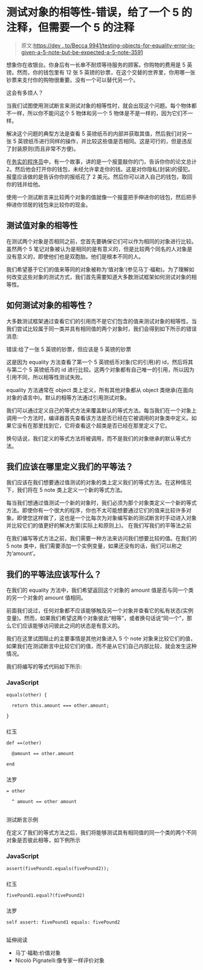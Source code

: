 # 测试对象的相等性-错误，给了一个 5 的注释，但需要一个 5 的注释

> 原文:[https://dev . to/Becca 9941/testing-objects-for-equality-error-is-given-a-5-note-but-be-expected-a-5-note-3591](https://dev.to/becca9941/testing-objects-for-equality-error-was-given-a-5-note-but-was-expecting-a-5-note-3591)

想象你在收银台。你身后有一长串不耐烦等待服务的顾客。你购物的费用是 5 英镑。然而，你的钱包里有 12 张 5 英镑的钞票，在这个交替的世界里，你用哪一张钞票来支付你的购物很重要。没有一个可以替代另一个。

这会有多烦人？

当我们试图使用测试断言来测试对象的相等性时，就会出现这个问题。每个物体都不一样，所以你不能问这个 5 物体和另一个 5 物体是不是一样的，因为它们不一样。

解决这个问题的典型方法是查看 5 英镑纸币的内部并获取其值，然后我们对另一张 5 英镑纸币进行同样的操作，并比较这些值是否相同。这是可行的，但是违反了封装原则(而且非常不方便)。

在[务实的程序员](https://pragprog.com/book/tpp20/the-pragmatic-programmer-20th-anniversary-edition)中，有一个故事，讲的是一个报童敲你的门，告诉你你的论文总计 2。然后他会打开你的钱包，未经允许拿走你的钱。这是对你隐私(封装)的侵犯。报童应该做的是告诉你你的报纸花了 2 美元。然后你可以进入自己的钱包，取回你的钱并给他。

使用一个测试断言来比较两个对象的值就像一个报童把手伸进你的钱包，然后把手伸进你邻居的钱包来比较你的现金。

## [](#testing-the-equality-of-value-objects)测试值对象的相等性

在测试两个对象是否相同之前，您首先要确保它们可以作为相同的对象进行比较。虽然两个 5 笔记对象被认为是相同的是有意义的，但是比较两个同名的人对象是没有意义的，即使他们也是双胞胎。他们是根本不同的人。

我们希望基于它们的值来等同的对象被称为‘值对象’(参见马丁·福勒)。为了理解如何改变这些对象的测试方式，我们首先需要知道大多数测试框架如何测试对象的相等性。

## [](#how-are-objects-tested-for-equality)如何测试对象的相等性？

大多数测试框架通过查看它们的引用而不是它们包含的值来测试对象的相等性。当我们尝试比较属于同一类并具有相同值的两个对象时，我们会得到如下所示的错误消息:

错误:给了一张 5 英镑的钞票，但应该是 5 英镑的钞票

这是因为 equality 方法查看了第一个 5 英镑纸币对象(它的引用)的 id，然后将其与第二个 5 英镑纸币的 id 进行比较。这两个对象都有自己唯一的引用，所以因为引用不同，所以相等性测试失败。

equality 方法通常在 object 类上定义，所有其他对象都从 object 类继承(在面向对象的语言中)。默认的相等方法通过引用测试对象。

我们可以通过定义自己的等式方法来覆盖默认的等式方法。每当我们在一个对象上调用一个方法时，编译器首先查看该方法是否已经在它被调用的对象类中定义。如果它没有在那里找到它，它将查看这个超类是否已经在那里定义了它。

换句话说，我们定义的等式方法将被调用，而不是我们的对象继承的默认等式方法。

## [](#where-should-we-define-our-equality-method)我们应该在哪里定义我们的平等法？

我们应该在我们想要通过值测试的对象的类上定义我们的等式方法。在这种情况下，我们将在 5 note 类上定义一个新的等式方法。

每当我们想通过值测试一个新的对象时，我们必须为那个对象类定义一个新的等式方法。即使你有一个很大的程序，你也不太可能想要通过它们的值来比较许多对象。即使您这样做了，这也是一个比每次为对象编写新的测试断言时手动进入对象并比较它们的值更好的解决方案(实际上和原则上)。
在我们写我们的平等法之前

在我们编写等式方法之前，我们需要一种方法来访问我们想要比较的值。在我们的 5 note 类中，我们需要添加一个实例变量，如果还没有的话，我们可以称之为‘amount’。

## [](#what-should-we-write-in-our-equality-method)我们的平等法应该写什么？

在我们的 equality 方法中，我们希望返回这个对象的 amount 值是否与同一个类的另一个对象的 amount 值相同。

前面我们说过，任何对象都不应该能够触及另一个对象并查看它的私有状态(实例变量)。然而，如果我们希望这两个对象彼此“相等”，或者换句话说“同一个”，那么它们应该能够访问彼此之间的状态是有意义的。

我们在这里试图阻止的主要事情是其他对象进入 5 个 note 对象来比较它们的值，如果我们在测试断言中比较它们的值，而不是从它们自己内部比较，就会发生这种情况。

我们将编写的等式代码如下所示:

### [](#javascript)JavaScript

```
equals(other) {

  return this.amount === other.amount;

} 
```

### 
 [](#ruby) 
红玉

```
def ==(other)

  @amount == other.amount

end 
```

### 
 [](#pharo) 
法罗

```
= other

  ^ amount == other amount 
```

## 
 [](#test-assertion-examples) 
测试断言示例

在定义了我们的等式方法之后，我们将能够测试具有相同值的同一个类的两个不同对象是否彼此相等，如下例所示

### [](#javascript)JavaScript

```
assert(fivePound1.equals(fivePound2)); 
```

### 
 [](#ruby) 
红玉

```
fivePound1.equal?(fivePound2) 
```

### 
 [](#pharo) 
法罗

```
self assert: fivePound1 equals: fivePound2 
```

## 
 [](#further-reading) 
延伸阅读

*   马丁·福勒:价值对象
*   Nicolò Pignatelli:像专家一样评价对象